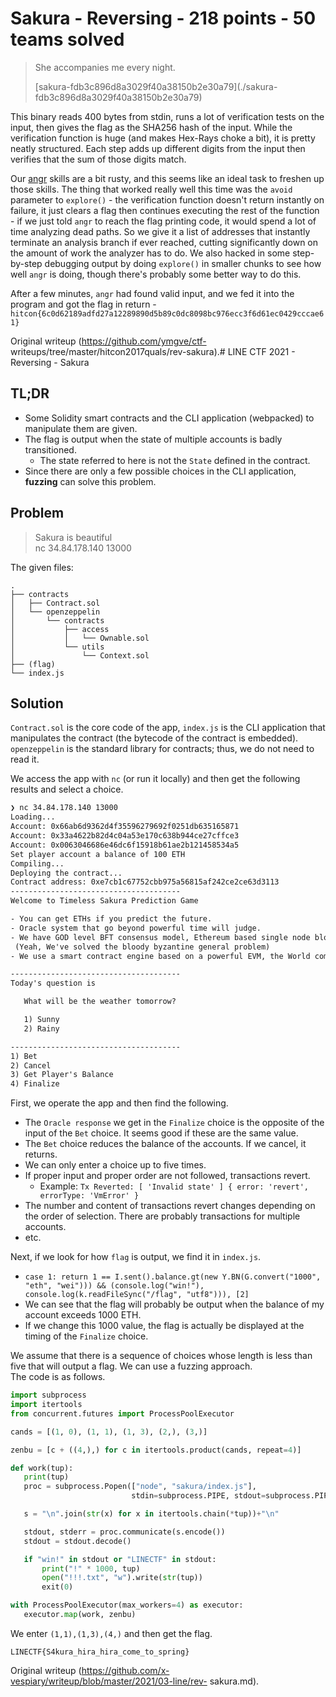 # Sakura - Reversing - 218 points - 50 teams solved

> She accompanies me every night.  
>  
> [sakura-fdb3c896d8a3029f40a38150b2e30a79](./sakura-
> fdb3c896d8a3029f40a38150b2e30a79)

This binary reads 400 bytes from stdin, runs a lot of verification tests on
the input, then gives the flag as the SHA256 hash of the input. While the
verification function is huge (and makes Hex-Rays choke a bit), it is pretty
neatly structured. Each step adds up different digits from the input then
verifies that the sum of those digits match.

Our [angr](http://angr.io/) skills are a bit rusty, and this seems like an
ideal task to freshen up those skills. The thing that worked really well this
time was the `avoid` parameter to `explore()` - the verification function
doesn't return instantly on failure, it just clears a flag then continues
executing the rest of the function - if we just told `angr` to reach the flag
printing code, it would spend a lot of time analyzing dead paths. So we give
it a list of addresses that instantly terminate an analysis branch if ever
reached, cutting significantly down on the amount of work the analyzer has to
do. We also hacked in some step-by-step debugging output by doing `explore()`
in smaller chunks to see how well `angr` is doing, though there's probably
some better way to do this.

After a few minutes, `angr` had found valid input, and we fed it into the
program and got the flag in return -
`hitcon{6c0d62189adfd27a12289890d5b89c0dc8098bc976ecc3f6d61ec0429cccae61}`  

Original writeup (https://github.com/ymgve/ctf-
writeups/tree/master/hitcon2017quals/rev-sakura).# LINE CTF 2021 - Reversing - Sakura

## TL;DR  
- Some Solidity smart contracts and the CLI application (webpacked) to manipulate them are given.  
- The flag is output when the state of multiple accounts is badly transitioned.  
  - The state referred to here is not the `State` defined in the contract.  
- Since there are only a few possible choices in the CLI application, **fuzzing** can solve this problem.

## Problem  
>Sakura is beautiful  
>nc 34.84.178.140 13000

The given files:  
```  
.  
├── contracts  
│   ├── Contract.sol  
│   └── openzeppelin  
│       └── contracts  
│           ├── access  
│           │   └── Ownable.sol  
│           └── utils  
│               └── Context.sol  
├── (flag)  
└── index.js  
```

## Solution  
`Contract.sol` is the core code of the app, `index.js` is the CLI application
that manipulates the contract (the bytecode of the contract is embedded).
`openzeppelin` is the standard library for contracts; thus, we do not need to
read it.

We access the app with `nc` (or run it locally) and then get the following
results and select a choice.  
```txt  
❯ nc 34.84.178.140 13000  
Loading...  
Account: 0x66ab6d9362d4f35596279692f0251db635165871  
Account: 0x33a4622b82d4c04a53e170c638b944ce27cffce3  
Account: 0x0063046686e46dc6f15918b61ae2b121458534a5  
Set player account a balance of 100 ETH  
Compiling...  
Deploying the contract...  
Contract address: 0xe7cb1c67752cbb975a56815af242ce2ce63d3113  
--------------------------------------  
Welcome to Timeless Sakura Prediction Game

- You can get ETHs if you predict the future.  
- Oracle system that go beyond powerful time will judge.  
- We have GOD level BFT consensus model, Ethereum based single node blockchain.  
 (Yeah, We've solved the bloody byzantine general problem)  
- We use a smart contract engine based on a powerful EVM, the World computer.

--------------------------------------  
Today's question is

   What will be the weather tomorrow?

   1) Sunny  
   2) Rainy

--------------------------------------  
1) Bet  
2) Cancel  
3) Get Player's Balance  
4) Finalize  
```

First, we operate the app and then find the following.  
- The `Oracle response` we get in the `Finalize` choice is the opposite of the input of the `Bet` choice. It seems good if these are the same value.  
- The `Bet` choice reduces the balance of the accounts. If we cancel, it returns.  
- We can only enter a choice up to five times.  
- If proper input and proper order are not followed, transactions revert.  
  - Example: `Tx Reverted: [ 'Invalid state' ] { error: 'revert', errorType: 'VmError' }`  
- The number and content of transactions revert changes depending on the order of selection. There are probably transactions for multiple accounts.  
- etc.

Next, if we look for how `flag` is output, we find it in `index.js`.  
- `case 1: return 1 == I.sent().balance.gt(new Y.BN(G.convert("1000", "eth", "wei"))) && (console.log("win!"), console.log(k.readFileSync("/flag", "utf8"))), [2]`  
- We can see that the flag will probably be output when the balance of my account exceeds 1000 ETH.  
- If we change this 1000 value, the flag is actually be displayed at the timing of the `Finalize` choice.

We assume that there is a sequence of choices whose length is less than five
that will output a flag. We can use a fuzzing approach.  
The code is as follows.  
```py  
import subprocess  
import itertools  
from concurrent.futures import ProcessPoolExecutor

cands = [(1, 0), (1, 1), (1, 3), (2,), (3,)]

zenbu = [c + ((4,),) for c in itertools.product(cands, repeat=4)]

def work(tup):  
   print(tup)  
   proc = subprocess.Popen(["node", "sakura/index.js"],  
                           stdin=subprocess.PIPE, stdout=subprocess.PIPE)

   s = "\n".join(str(x) for x in itertools.chain(*tup))+"\n"

   stdout, stderr = proc.communicate(s.encode())  
   stdout = stdout.decode()

   if "win!" in stdout or "LINECTF" in stdout:  
       print("!" * 1000, tup)  
       open("!!!.txt", "w").write(str(tup))  
       exit(0)

with ProcessPoolExecutor(max_workers=4) as executor:  
   executor.map(work, zenbu)  
```

We enter `(1,1),(1,3),(4,)` and then get the flag.

`LINECTF{S4kura_hira_hira_come_to_spring}`  

Original writeup
(https://github.com/x-vespiary/writeup/blob/master/2021/03-line/rev-
sakura.md).